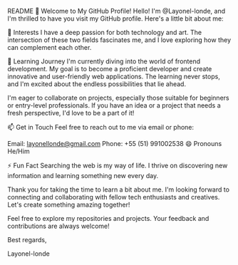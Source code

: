 README
👋 Welcome to My GitHub Profile!
Hello! I'm @Layonel-londe, and I'm thrilled to have you visit my GitHub profile. Here's a little bit about me:

👀 Interests
I have a deep passion for both technology and art. The intersection of these two fields fascinates me, and I love exploring how they can complement each other.

🌱 Learning Journey
I'm currently diving into the world of frontend development. My goal is to become a proficient developer and create innovative and user-friendly web applications. The learning never stops, and I'm excited about the endless possibilities that lie ahead.

I'm eager to collaborate on projects, especially those suitable for beginners or entry-level professionals. If you have an idea or a project that needs a fresh perspective, I'd love to be a part of it!

📫 Get in Touch
Feel free to reach out to me via email or phone:

Email: layonellonde@gmail.com
Phone: +55 (51) 991002538
😄 Pronouns
He/Him

⚡ Fun Fact
Searching the web is my way of life. I thrive on discovering new information and learning something new every day.

Thank you for taking the time to learn a bit about me. I'm looking forward to connecting and collaborating with fellow tech enthusiasts and creatives. Let's create something amazing together!

Feel free to explore my repositories and projects. Your feedback and contributions are always welcome!

Best regards,

Layonel-londe

<!---
Layonel-londe/Layonel-londe is a ✨ special ✨ repository because its `README.md` (this file) appears on your GitHub profile.
You can click the Preview link to take a look at your changes.
--->
